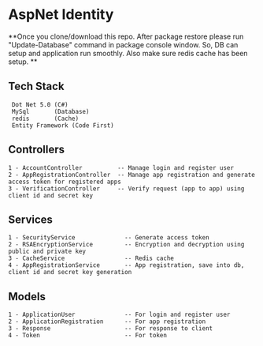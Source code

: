 # AspNet Identity

**Once you clone/download this repo. After package restore please run "Update-Database" command in package console window. So, DB can setup and application run smoothly. Also make sure redis cache has been setup. **

## Tech Stack
```
 Dot Net 5.0 (C#)
 MySql       (Database)
 redis       (Cache)
 Entity Framework (Code First)
```

## Controllers
```
1 - AccountController          -- Manage login and register user
2 - AppRegistrationController  -- Manage app registration and generate access token for registered apps
3 - VerificationController     -- Verify request (app to app) using client id and secret key
```
## Services
```
1 - SecurityService              -- Generate access token
2 - RSAEncryptionService         -- Encryption and decryption using public and private key
3 - CacheService                 -- Redis cache
4 - AppRegistrationService       -- App registration, save into db, client id and secret key generation
```
## Models
```
1 - ApplicationUser              -- For login and register user
2 - ApplicationRegistration      -- For app registration
3 - Response                     -- For response to client
4 - Token                        -- For token
```

